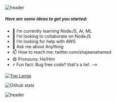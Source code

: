 ![header](https://capsule-render.vercel.app/api?type=rect&color=timeauto&height=150&section=header&fontColor=ffffff&text=Hi%20there,%20I%27m%20Shajeen%20Ahamed&fontSize=30)

##### Here are some ideas to get you started:

- 🌱 I’m currently learning NodeJS, AI, ML
- 👯 I’m looking to collaborate on NodeJS
- 🤔 I’m looking for help with AWS
- 💬 Ask me about Anything
- 📫 How to reach me: twitter.com/shajeenahamed
- 😄 Pronouns: He/Him
- ⚡ Fun fact: Bug free code? that's a lie!.
-->

[![Top Langs](https://github-readme-stats.vercel.app/api/top-langs/?username=shajeen&layout=compact)](https://github.com/anuraghazra/github-readme-stats)

![Github stats](https://github-readme-stats.vercel.app/api?username=shajeen&count_private=true&show_icons=true&theme=default)

![header](https://capsule-render.vercel.app/api?type=rect&color=timeauto&height=50&section=footer)
